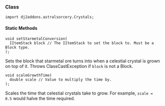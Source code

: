 ### Class

```zenscript
import dj2addons.astralsorcery.Crystals;
```

#### Static Methods

```zenscript
void setStarmetalConversion(
  IItemStack block // The IItemStack to set the block to. Must be a Block type.
);
```

Sets the block that starmetal ore turns into when a celestial crystal is grown on top of it. Throws ClassCastException if `block` is not a Block.

```zenscript
void scaleGrowthTime(
  double scale // Value to multiply the time by.
);
```

Scales the time that celestial crystals take to grow. For example, `scale = 0.5` would halve the time required.

